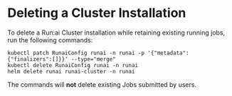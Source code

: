 # Deleting a Cluster Installation


To delete a Run:ai Cluster installation while retaining existing running jobs, run the following commands:

``` 
kubectl patch RunaiConfig runai -n runai -p '{"metadata":{"finalizers":[]}}' --type="merge"
kubectl delete RunaiConfig runai -n runai
helm delete runai runai-cluster -n runai
```

The commands will __not__ delete existing Jobs submitted by users. 


